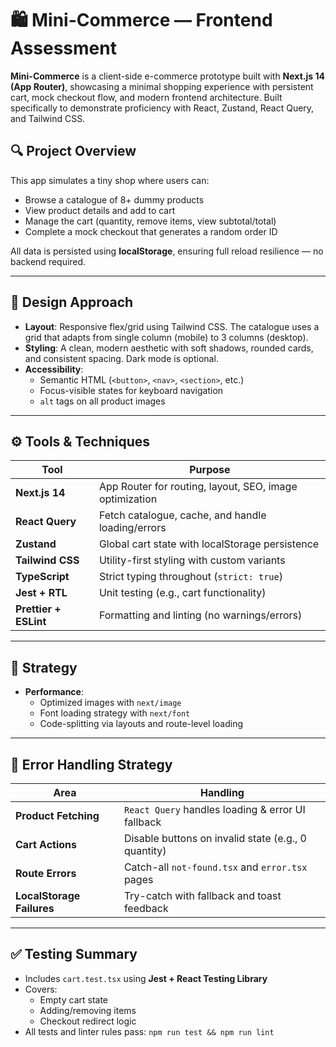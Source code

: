 # 🛍️ Mini-Commerce — Frontend Assessment

**Mini-Commerce** is a client-side e-commerce prototype built with **Next.js 14 (App Router)**, showcasing a minimal shopping experience with persistent cart, mock checkout flow, and modern frontend architecture. Built specifically to demonstrate proficiency with React, Zustand, React Query, and Tailwind CSS.

## 🔍 Project Overview

This app simulates a tiny shop where users can:
- Browse a catalogue of 8+ dummy products 
- View product details and add to cart
- Manage the cart (quantity, remove items, view subtotal/total)
- Complete a mock checkout that generates a random order ID

All data is persisted using **localStorage**, ensuring full reload resilience — no backend required.

---

## 🎨 Design Approach

- **Layout**: Responsive flex/grid using Tailwind CSS. The catalogue uses a grid that adapts from single column (mobile) to 3 columns (desktop).
- **Styling**: A clean, modern aesthetic with soft shadows, rounded cards, and consistent spacing. Dark mode is optional.
- **Accessibility**:
  - Semantic HTML (`<button>`, `<nav>`, `<section>`, etc.)
  - Focus-visible states for keyboard navigation
  - `alt` tags on all product images

---

## ⚙️ Tools & Techniques

| Tool              | Purpose                                                  |
|-------------------|----------------------------------------------------------|
| **Next.js 14**     | App Router for routing, layout, SEO, image optimization |
| **React Query**   | Fetch catalogue, cache, and handle loading/errors       |
| **Zustand**       | Global cart state with localStorage persistence         |
| **Tailwind CSS**  | Utility-first styling with custom variants              |
| **TypeScript**    | Strict typing throughout (`strict: true`)               |
| **Jest + RTL**    | Unit testing (e.g., cart functionality)                 |
| **Prettier + ESLint** | Formatting and linting (no warnings/errors)         |

---

## 🧠 Strategy

- **Performance**:
  - Optimized images with `next/image`
  - Font loading strategy with `next/font`
  - Code-splitting via layouts and route-level loading

---

## 🛑 Error Handling Strategy

| Area               | Handling                                              |
|--------------------|-------------------------------------------------------|
| **Product Fetching** | `React Query` handles loading & error UI fallback    |
| **Cart Actions**    | Disable buttons on invalid state (e.g., 0 quantity)   |
| **Route Errors**    | Catch-all `not-found.tsx` and `error.tsx` pages      |
| **LocalStorage Failures** | Try-catch with fallback and toast feedback     |

---

## ✅ Testing Summary

- Includes `cart.test.tsx` using **Jest + React Testing Library**
- Covers:
  - Empty cart state
  - Adding/removing items
  - Checkout redirect logic
- All tests and linter rules pass: `npm run test && npm run lint`


